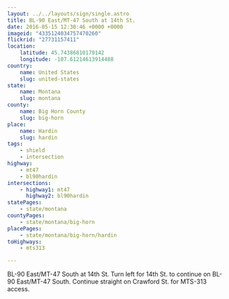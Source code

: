 ```yaml
---
layout: ../../layouts/sign/single.astro
title: BL-90 East/MT-47 South at 14th St.
date: 2016-05-15 12:30:46 +0000 +0000
imageid: "4335124034757470260"
flickrid: "27731157411"
location:
    latitude: 45.74386810179142
    longitude: -107.61214613914488
country:
    name: United States
    slug: united-states
state:
    name: Montana
    slug: montana
county:
    name: Big Horn County
    slug: big-horn
place:
    name: Hardin
    slug: hardin
tags:
    - shield
    - intersection
highway:
    - mt47
    - bl90hardin
intersections:
    - highway1: mt47
      highway2: bl90hardin
statePages:
    - state/montana
countyPages:
    - state/montana/big-horn
placePages:
    - state/montana/big-horn/hardin
toHighways:
    - mts313

---
```

BL-90 East/MT-47 South at 14th St.  Turn left for 14th St. to continue on BL-90 East/MT-47 South.  Continue straight on Crawford St. for MTS-313 access.